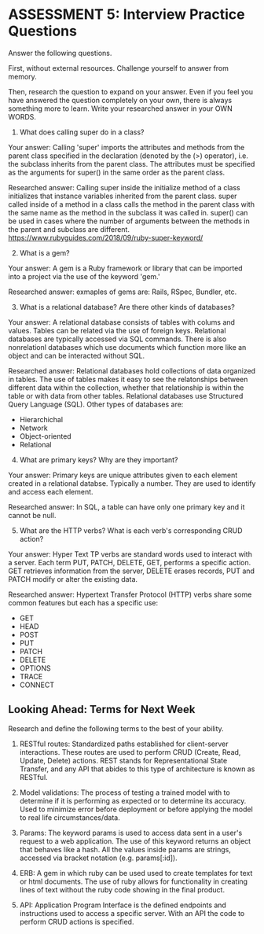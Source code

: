 # ASSESSMENT 5: Interview Practice Questions

Answer the following questions.

First, without external resources. Challenge yourself to answer from memory.

Then, research the question to expand on your answer. Even if you feel you have answered the question completely on your own, there is always something more to learn. Write your researched answer in your OWN WORDS.

1. What does calling super do in a class?

Your answer: Calling 'super' imports the attributes and methods from the parent class specified in the declaration (denoted by the (>) operator), i.e. the subclass inherits from the parent class. The attributes must be specified as the arguments for super() in the same order as the parent class. 

Researched answer: Calling super inside the initialize method of a class initializes that instance variables inherited from the parent class. super called inside of a method in a class calls the method in the parent class with the same name as the method in the subclass it was called in. super() can be used in cases where the number of arguments between the methods in the parent and subclass are different. 
https://www.rubyguides.com/2018/09/ruby-super-keyword/

2. What is a gem?

Your answer: A gem is a Ruby framework or library that can be imported into a project via the use of the keyword 'gem.' 

Researched answer: exmaples of gems are: Rails, RSpec, Bundler, etc.

3. What is a relational database? Are there other kinds of databases?

Your answer: A relational database consists of tables with colums and values. Tables can be related via the use of foreign keys. Relational databases are typically accessed via SQL commands. There is also nonrelationl databases which use documents which function more like an object and can be interacted without SQL. 

Researched answer: Relational databases hold collections of data organized in tables. The use of tables makes it easy to see the relatonships between different data within the collection, whether that relationship is within the table or with data from other tables. Relational databases use Structured Query Language (SQL). Other types of databases are:
- Hierarchichal
- Network
- Object-oriented
- Relational

4. What are primary keys? Why are they important?

Your answer: Primary keys are unique attributes given to each element created in a relational databse. Typically a number. They are used to identify and access each element. 

Researched answer: In SQL, a table can have only one primary key and it cannot be null. 

5. What are the HTTP verbs? What is each verb's corresponding CRUD action?

Your answer: Hyper Text TP verbs are standard words used to interact with a server. Each term PUT, PATCH, DELETE, GET, performs a specific action. GET retrieves information from the server, DELETE erases records, PUT and PATCH modify or alter the existing data.

Researched answer: Hypertext Transfer Protocol (HTTP) verbs share some common features but each has a specific use:
- GET
- HEAD
- POST
- PUT
- PATCH
- DELETE
- OPTIONS
- TRACE
- CONNECT

## Looking Ahead: Terms for Next Week

Research and define the following terms to the best of your ability.

1. RESTful routes: Standardized paths established for client-server interactions. These routes are used to perform CRUD (Create, Read, Update, Delete) actions. REST stands for Representational State Transfer, and any API that abides to this type of architecture is known as RESTful.

2. Model validations: The process of testing a trained model with to determine if it is performing as expected or to determine its accuracy. Used to minimize error before deployment or before applying the model to real life circumstances/data.

3. Params: The keyword params is used to access data sent in a user's request to a web application. The use of this keyword returns an object that behaves like a hash. All the values inside params are strings, accessed via bracket notation (e.g. params[:id]).

4. ERB: A gem in which ruby can be used used to create templates for text or html documents. The use of ruby allows for functionality in creating lines of text without the ruby code showing in the final product.

5. API: Application Program Interface is the defined endpoints and instructions used to access a specific server. With an API the code to perform CRUD actions is specified. 
